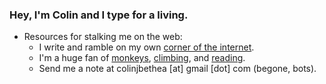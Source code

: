 ### Hey, I'm Colin and I type for a living. 

* Resources for stalking me on the web:
  * I write and ramble on my own [corner of the internet](https://www.colinbethea.com/).
  * I'm a huge fan of [monkeys](https://nationalzoo.si.edu/animals/emperor-tamarin), [climbing](https://www.youtube.com/watch?v=vcRBT9Q9jXM), and [reading](https://www.colinbethea.com/bookshelf).
  * Send me a note at colinjbethea [at] gmail [dot] com (begone, bots).
